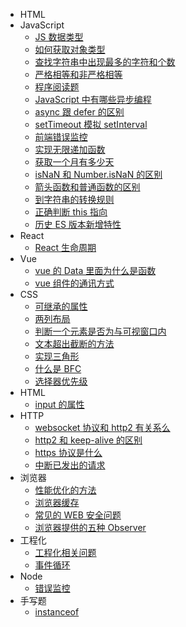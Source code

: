 - HTML
- JavaScript
  - [JS 数据类型](JavaScript/JS数据类型.md)
  - [如何获取对象类型](JavaScript/如何获取对象类型.md)
  - [查找字符串中出现最多的字符和个数](JavaScript/查找字符串中出现最多的字符和个数.md)
  - [严格相等和非严格相等](JavaScript/严格相等和非严格相等.md)
  - [程序阅读题](JavaScript/程序阅读题.md)
  - [JavaScript 中有哪些异步编程](JavaScript/JavaScript中有哪些异步编程.md)
  - [async 跟 defer 的区别](JavaScript/async跟defer的区别.md)
  - [setTimeout 模拟 setInterval](JavaScript/setTimeout模拟setInterval.md)
  - [前端错误监控](JavaScript/错误监控.md)
  - [实现无限递加函数](JavaScript/实现一个无限add函数.md)
  - [获取一个月有多少天](JavaScript/获取一个月有多少天.md)
  - [isNaN 和 Number.isNaN 的区别](JavaScript/isNaN和Number.isNaN的区别.md)
  - [箭头函数和普通函数的区别](JavaScript/箭头函数和普通函数的区别.md)
  - [到字符串的转换规则](JavaScript/其他值到字符串的转换规则.md)
  - [正确判断 this 指向](JavaScript/如何正确判断this指向.md)
  - [历史 ES 版本新增特性](JavaScript/ES6往后每个ES版本的新功能.md)
- React
  - [React 生命周期](React/React生命周期.md)
- Vue
  - [vue 的 Data 里面为什么是函数](Vue/vue的Data里面为什么是函数.md)
  - [vue 组件的通讯方式](Vue/通讯方式.md)
- CSS
  - [可继承的属性](CSS/可继承的属性.md)
  - [两列布局](CSS/两列布局的实现.md)
  - [判断一个元素是否为与可视窗口内](CSS/判断一个元素是否为与可视窗口内.md)
  - [文本超出截断的方法](CSS/文本截断的方法.md)
  - [实现三角形](CSS/实现三角形的方法.md)
  - [什么是 BFC](CSS/BFC.md)
  - [选择器优先级](CSS/CSS选择器.md)
- HTML
  - [input 的属性](html/input有哪些type.md)
- HTTP
  - [websocket 协议和 http2 有关系么](HTTP/http2.md)
  - [http2 和 keep-alive 的区别](HTTP/http2和keep-alive的区别.md)
  - [https 协议是什么](HTTP/https.md)
  - [中断已发出的请求](HTTP/中断一个已发出的请求.md)
- 浏览器
  - [性能优化的方法](浏览器/性能优化.md)
  - [浏览器缓存](浏览器/浏览器缓存.md)
  - [常见的 WEB 安全问题](浏览器/常见的WEB安全问题与预防.md)
  - [浏览器提供的五种 Observer](浏览器/浏览器提供的Observer.md)
- 工程化
  - [工程化相关问题](工程化/webpack.md)
  - [事件循环](工程化/事件循环.md)
- Node
  - [错误监控](Node/错误监控.md)
- 手写题
  - [instanceof](手写题/instanceof.md)
